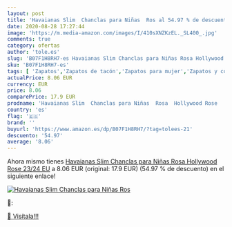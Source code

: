 ```yaml
---
layout: post
title: 'Havaianas Slim  Chanclas para Niñas  Ros al 54.97 % de descuento'
date: 2020-08-28 17:27:44
image: 'https://m.media-amazon.com/images/I/410sXNZKzEL._SL400_.jpg'
comments: true
category: ofertas
author: 'tole.es'
slug: 'B07F1H8RH7-es Havaianas Slim Chanclas para Niñas Rosa Hollywood Rose...'
sku: 'B07F1H8RH7-es'
tags: [ 'Zapatos','Zapatos de tacón','Zapatos para mujer','Zapatos y complementos','chanclas', ]
actualPrice: 8.06 EUR
currency: EUR
price: 8.06
comparePrice: 17.9 EUR
prodname: 'Havaianas Slim  Chanclas para Niñas  Rosa  Hollywood Rose   23/24 EU'
country: 'es'
flag: '🇪🇸'
brand: ''
buyurl: 'https://www.amazon.es/dp/B07F1H8RH7/?tag=tolees-21'
descuento: '54.97'
average: '8.06'
---
```


Ahora mismo tienes [Havaianas Slim  Chanclas para Niñas  Rosa  Hollywood Rose   23/24 EU](https://www.amazon.es/dp/B07F1H8RH7/?tag=tolees-21) a 8.06 EUR (original: 17.9 EUR) (54.97 %  de descuento) en el siguiente enlace!

[![Havaianas Slim  Chanclas para Niñas  Ros](https://m.media-amazon.com/images/I/410sXNZKzEL._SL400_.jpg)](https://www.amazon.es/dp/B07F1H8RH7/?tag=tolees-21)

🔎:


[🛒 Visítala!!!](https://www.amazon.es/dp/B07F1H8RH7/?tag=tolees-21)
